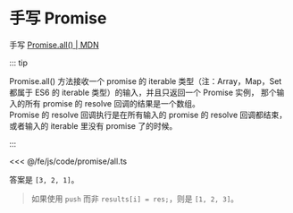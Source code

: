 # 手写 Promise

手写 [Promise.all() | MDN](https://developer.mozilla.org/zh-CN/docs/Web/JavaScript/Reference/Global_Objects/Promise/all)

::: tip

Promise.all() 方法接收一个 promise 的 iterable 类型（注：Array，Map，Set 都属于 ES6 的 iterable 类型）的输入，并且只返回一个 Promise 实例， 那个输入的所有 promise 的 resolve 回调的结果是一个数组。  
Promise 的 resolve 回调执行是在所有输入的 promise 的 resolve 回调都结束，或者输入的 iterable 里没有 promise 了的时候。

:::

<<< @/fe/js/code/promise/all.ts

答案是 `[3, 2, 1]`。

> 如果使用 `push` 而非 `results[i] = res;`，则是 `[1, 2, 3]`。
